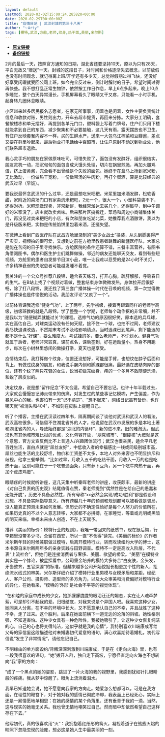 ```yaml
---
layout: default
Lastmod: 2020-03-02T15:00:24.285820+00:00
date: 2020-02-29T00:00:00Z
title: "疫情日记 | 武汉封城的第三十八天"
author: "✨Arty"
tags: [模特,武汉,方舱,老师,纹身,热干面,美丽,米尔斯]
---
```


* [**原文链接**](https://mp.weixin.qq.com/s/ukbCDyiVRJ2HHhu9Yl9dtw)
* [**备份链接**](http://archive.is/s7KDF)


2月的最后一天，按照官方通知的日期，湖北省还要坚持10天，原以为只有28天，平白无故又“赠送”一天。封城的这段日子，对时间和价格逐渐失去概念，以前放假也没有时间观念，就记得离上班/开学还有多少天，总觉得假期过得飞快，还没好好享受闲暇就要回公司上班。如今完全反过来，倒计时解封的日子，希望时间过得再快些。我不想打乱正常生物钟，依然按工作日作息，早上6点多起来，晚上10点多睡觉，整个白天异常漫长，手机屏幕看久了眼睛又干又疼，只能看一小时手机，起身转几圈休息眼睛。

小区越来越多居民报名志愿者，在家无所事事，闲着也是闲着，女性主要负责统计信息和收款对账，男性则出力，开车去超市提货，再回来分拣。大家分工明确，套餐按楼栋和单元摆好，再提到各单元门口，塑料袋上写着门牌号，住户们只用下楼就能拿到自己的东西，减少聚集和不必要接触，这几天有雨，露天摆放也不卫生。有住户反映套餐内容不一样，买的生鲜水产，送来一大包乌江榨菜和豆瓣酱，差点又要在群里吵起来，最后物业打电话给中百超市，让住户原封不动送到物业处，他们联系超市退款。

我心灵手巧的朋友在家做原味吐司，可惜失败了，面包没有发酵好，组织很结实，朋友灵机一动，把沉甸甸的面包当成大馒头处理，切片在锅里煎脆，再加火腿鸡蛋，挤上蛋黄酱，完全看不出曾经是个失败的面包。她终于在盒马上抢到宽米粉，无比激动，一份做热干宽粉，一份做带汤的牛肉粉，再打个蛋酒，算是比较经典的武汉过早（早饭）。

要我说最怀念武汉的什么过早，还是最想吃米粑粑。米浆里加米酒发酵，松软香甜，家附近的菜场门口有家卖炕米粑粑，2元一个，很大一个，小塑料袋装不下，还得对折。米粑现做现卖，非常新鲜，我经常溜达去买几个，还得趁早，到中午调好的米浆没了，店主就改卖卤味。后来那片区搞拆迁，菜场和周边小商铺集体关门，再没见过卖米粑粑的小店，有次和朋友吃湖北菜，她推荐我点酒酿饼，我以为是升级版米粑，实物是传统馅饼里包着米酒，还挺失望。

在微博上看到广西医疗队在武昌方舱里录制的“美少女战士”换装，从头到脚裹得严严实实，视频拍的很可爱，又想到之前在方舱里教患者跳舞的新疆医疗队，大家总是能在苦闷的日子里寻找快乐。方舱医院的条件还算不错，三餐丰富营养，有图书角借阅图书，偶尔和医生护士们跳舞做操，邻近的病友还能聊天交友，看到有些短视频，方舱里的患者自发排节目演小品，唯一让我难以忍受的是24小时不关灯，许多精神衰弱的失眠患者可能越发睡不着觉。

我关注的一个公众号推荐八段锦，适合春天练习，打开心胸，疏肝解郁，呼吸春日的生气。在B站上找了个视频对着做，整套结束身体微微发热，身体拉开后很舒畅，除了打八段锦，我还找了第三套广播体操—时代在召唤的视频，第一次觉得做广播体操也是件愉悦的活动，我朋友评论“又疯了一个”。

以前体育课我选修“健身气功”，上了两年，先学初级，接着再跟着同样的老师学高级，初级班教的就是八段锦，学了整整一个学期，老师每个动作抠的非常细，并不是我以为“随便糊弄就能过关”的课程。选修气功的原因很好笑，原本选的兵乓球，实在高估自己，对球类运动没有任何天赋，接不住一个球，也拍不过网，老师建议我尽快退课改选，不然期末考试不及格影响绩点。当时选课已到尾声，剩下能选的都不是什么“好课”，要么难度大，考试挂的多，要么老师严，不许划水。健身气功就属于后者，老师非常较真，课前点名，课后签到，好在运动量小，热身不用跑步，每次在小树林里悠闲的做操打拳，夏天也是享受。

疫情结束后，我打算做个纹身，位置还没想好，可能是手臂，也想纹在脖子后面和背上，有做过纹身的朋友，和我说手腕内侧和脚踝都很痛，最好选在皮糙肉厚的部位，还有个纹了两只花臂的女生，说当初做完纹身，疼的一个多月不敢随便洗澡，和蜕了层皮似的。

决定纹身，说是想“留作纪念”不太合适，希望自己不要忘记。也许十年半载过去，大家就会慢慢忘记肺炎带来的伤痛，对发生过的某些事记忆模糊，产生偏差，作为暴风中心的我，也害怕有一天“记不清楚”、“想不起来”，网络日记虽有备份，也许哪天就“被消失和404”，不如刻在皮肤上提醒自己。

听了个播客，主播在武汉读过四年书，隔离期间谈了谈他对武汉和武汉人的看法，武汉高校很多，可惜留不住湖北省外的人才，他说留在武汉市发展的多是本地土著和湖北省内的人，导致始终都是“湖北的内循环”，新的进不来，旧的难淘汰。但武汉也有其他城市难比拟的优点，文化包容开放，“朋克城市”、“很硬核”大概就是这个意思，官方文宣反倒比不上普通人/兴趣团体流行；武汉也很亲民，适合平凡老百姓生活，直白点就是“屌丝友好”，中低收入者的幸福感比一线或同级别城市高，屌丝也能生活的比较舒坦，物价和工资差不太多，本地人对外来客也不明显排斥和歧视。他拿三餐举例，“比如过早，月收入五千的吃热干面，月收入一万的也是吃热干面，区别可能在于一个吃普通面条，只有萝卜豆角，另一个吃牛肉热干面，再加个虎皮鸡蛋”。

眼睛疼的时候就听讲座，这几天集中听秦晖老师的讲座，收获颇丰，最新的讲座《对自己负责的历史观》结尾值得点赞，秦老师提到“偶然性是在给自己的愚蠢和无能开脱”，历史不具备必然性，所有号称“xx必然会实现/成功/胜利”都是假设和幻想，不具备实际指导意义，所有跨越几十年的预测和规划都可以被看做是骗局，没人能真正预测未来如何发展。但历史的不确定性恰好是每个人努力的价值所在，如果历史真的不以个人意志转移，大家都不必拼搏，在家睡觉，等着或光明或黑暗的明天来临，幸福未来由人创造，不在上天赋予。

推荐《美丽的标价：模特行业的规则》，我唯一带回来的纸质书，现在挺后悔，行李箱里没带多少书，全留在西安，所以一直“不舍得”读完。《美丽的标价》的作者米尔斯年轻的时候兼职做过模特，后离开模特行业，转而攻读纽约大学的博士，这本书源自米尔斯两年多的亲身实践与田野调查。模特不一定是高收入阶层，不代表“上流社会”，但她们是连接消费者与奢侈、美丽、欲望的桥梁。“美丽”在模特业其实是一个悖论，被星探看中，公司重金培养的模特大多符合“白皮肤，金头发，牙齿整齐，五官深邃”的标准，但越来越多公司开始挖掘长相更加个性的新人，拒绝流水线式的审美。米尔斯详细介绍了模特行业里男模与女模矛盾和差距，经纪人、客户公司、摄影师、造型师的多方角力，以及大众审美和消费偏好对模特行业的异化，在她看来，“模特的‘外形’是社会不平等的视觉体现“。

“在和睦的家庭中成长的少女，她那朦朦胧胧的眼泪汪汪的媚态，实在让人魂牵梦萦，可是却引不起我的爱。归根结底，对我来说是个异国人吧。我喜欢这种少女，她同亲人分离，在不幸的环境中长大，又不愿意承认自己的不幸，并且战胜了这种不幸，走了过来。这个胜利，后来在她面前横下一道无边的沦落的斜坡。她性格刚强，不知道害怕。这种少女具有一种危险性，我被她吸引了，让这种少女恢复纯洁的心，自己的心也将变得纯洁，这似乎就是我的恋情”，我特别喜欢川端康成写给父母的家信里这段描述他对未婚妻初代爱意的语句，满心欢喜期待着婚礼，初代写信说“发生了非常情况”，请他忘记自己。

不明缘由的单方面毁约/背叛深深刺激到川端康成，于是在《走向火海》里，也有一段我很喜欢的语句，“她”拨开人群，独自走下高坡，宁愿径直走向火海也不想转向“我”家的方向：

“成了一个黑点的她的姿影，跳进了一片火海的我的视野里，我感到犹如针扎眼睛般的疼痛。我从梦中惊醒了。眼角上流淌着泪水。

我早已知道她会说，她不愿意向我家的方向走。她爱怎么想都可以。可是在我方面，在理性的鞭笞下，对于她对我的感情已彻底冷却，我表面上已经死心，实际上还是一厢情愿地单相思：在她的感情的某个角落里，还有垂青于我的一滴。当然，这与现实的她毫无关系。我也曾无情地嘲笑过自己，然而暗中却依然希望自己这样存在下去。”

他写初代，真的很喜欢用“火”：我拥抱着红彤彤的篝火，凝视着道子在熊熊火焰的映照下忽隐忽现的脸庞，想必这是她人生中最美丽的一刻。


